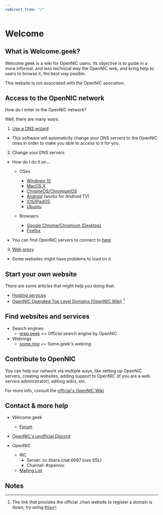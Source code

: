 ```yaml
---
redirect_from: "/"
---
```


# Welcome

## What is Welcome.geek?
Welcome.geek is a wiki for OpenNIC users. Its objective is to guide in a more informal, and less technical way the OpenNIC web, and bring help to users to browse it, the best way posible.

This website is not associated with the OpenNIC asociation.

## Access to the OpenNIC network
How do I enter to the OpenNIC network?

Well, there are many ways:

1. [Use a DNS wizard](https://wiki.opennic.org/start#dns_wizards)
  - This software will automaticlly change your DNS servers to the OpenNIC ones in order to make you able to access to it for you.

2. Change your DNS servers
  - How do I do it on...

    * OSes
      - [Windows 10](https://youtu.be/TqTUk5GgmQ8)
      - [MacOS X](https://youtu.be/9Gs5knX-j0I)
      - [ChromeOS/ChromiumOS](https://youtu.be/rlLZOyE0Seo?t=84)
      - [Android](https://youtu.be/JDeFl4J_GZo) (works for Android TV)
      - [iOS/iPadOS](https://youtu.be/rYubBbnlqVU)
      - [Ubuntu](https://askubuntu.com/questions/346838/how-do-i-configure-my-dns-settings-in-ubuntu-server)

    * Browsers
      - [Google Chrome/Chromium (Desktop)](https://youtu.be/rlLZOyE0Seo?t=15)
      - [Firefox](https://youtu.be/St3ap_teeQI)

  - You can find OpenNIC servers to connect to [here](https://servers.opennic.org)

3. [Web proxy](http://proxy.opennic.org)
  - Some websites might have problems to load on it.

## Start your own website
There are some articles that might help you doing that:
* [Hosting services](hosting)
* [OpenNIC Operated Top Level Domains (OpenNIC Wiki)](https://wiki.opennic.org/opennic/dot) [^1]

## Find websites and services
- Search engines
  - [grep.geek](http://grep.geek) <= Official search engine by OpenNIC
- Webrings
  - [some.ring](http://some.geek/ring/) <= Some.geek's webring

## Contribute to OpenNIC
You can help our network via multiple ways, like setting up OpenNIC servers, creating websites, adding support to OpenNIC (if you are a web service administrator), editing wikis, etc.

For more info, consult the [official's OpenNIC Wiki](https://wiki.opennic.org/start)

## Contact & more help
- Welcome.geek
  - [Forum](https://github.com/welcomegeek/welcomegeek/discussions)

- [OpenNIC's unofficial Discord](https://discord.gg/6qTNcEE)

- OpenNIC
  - IRC
    - Server: irc.libera.chat:6697 (use SSL)
    - Channel: #opennic
  - [Mailing List](https://wiki.opennic.org/opennic/mailinglist)

## Notes
[^1]: The link that provides the official .chan website to register a domain is down, try using [this](http://opennic.chan/register/)
